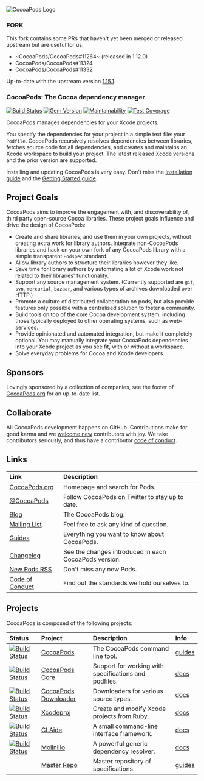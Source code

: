![CocoaPods Logo](https://raw.github.com/CocoaPods/shared_resources/master/assets/cocoapods-banner-readme.png)

### FORK

This fork contains some PRs that haven't yet been merged or released upstream but are useful for us:

- ~CocoaPods/CocoaPods#11264~ (released in 1.12.0)
- CocoaPods/CocoaPods#11324
- CocoaPods/CocoaPods#11332

Up-to-date with the upstream version [1.15.1](https://github.com/CocoaPods/CocoaPods/releases/tag/1.15.1).

### CocoaPods: The Cocoa dependency manager

[![Build Status](https://github.com/CocoaPods/CocoaPods/workflows/Specs/badge.svg)](https://github.com/CocoaPods/CocoaPods/actions/workflows/Specs.yml)
[![Gem Version](https://img.shields.io/gem/v/cocoapods)](https://rubygems.org/gems/cocoapods)
[![Maintainability](https://api.codeclimate.com/v1/badges/8f0fe544baf2ae1acc2b/maintainability)](https://codeclimate.com/github/CocoaPods/CocoaPods/maintainability)
[![Test Coverage](https://api.codeclimate.com/v1/badges/8f0fe544baf2ae1acc2b/test_coverage)](https://codeclimate.com/github/CocoaPods/CocoaPods/test_coverage)

CocoaPods manages dependencies for your Xcode projects.

You specify the dependencies for your project in a simple text file: your `Podfile`. 
CocoaPods recursively resolves dependencies between libraries, fetches 
source code for all dependencies, and creates and maintains an Xcode 
workspace to build your project. The latest released Xcode versions and the 
prior version are supported.

Installing and updating CocoaPods is very easy. Don't miss the [Installation
guide](https://guides.cocoapods.org/using/getting-started.html#installation) and the
[Getting Started guide](https://guides.cocoapods.org/using/getting-started.html).

## Project Goals

CocoaPods aims to improve the engagement with, and discoverability 
of, third party open-source Cocoa libraries. These
project goals influence and drive the design of CocoaPods:

- Create and share libraries, and use them in your own projects,
  without creating extra work for library authors. Integrate
  non-CocoaPods libraries and hack on your own fork of any
  CocoaPods library with a simple transparent `Podspec` standard.
- Allow library authors to structure their libraries however they like.
- Save time for library authors by automating a lot of Xcode work not 
  related to their libraries' functionality.
- Support any source management system. (Currently supported are `git`, 
  `svn`, `mercurial`, `bazaar`, and various types of archives downloaded over HTTP.)
- Promote a culture of distributed collaboration on pods, but also provide
  features only possible with a centralised solution to foster a community.
- Build tools on top of the core Cocoa development system, including those 
  typically deployed to other operating systems, such as web-services.
- Provide opinionated and automated integration, but make it completely
  optional. You may manually integrate your CocoaPods dependencies
  into your Xcode project as you see fit, with or without a workspace.
- Solve everyday problems for Cocoa and Xcode developers.

## Sponsors

Lovingly sponsored by a collection of companies, see the footer of [CocoaPods.org](https://cocoapods.org) for an up-to-date list. 

## Collaborate

All CocoaPods development happens on GitHub. Contributions make for good karma and
we [welcome new](https://blog.cocoapods.org/starting-open-source/) contributors with joy. We take contributors seriously, and thus have a 
contributor [code of conduct](CODE_OF_CONDUCT.md).

## Links

| Link | Description |
| :----- | :------ |
[CocoaPods.org](https://cocoapods.org/) | Homepage and search for Pods.
[@CocoaPods](https://twitter.com/CocoaPods) | Follow CocoaPods on Twitter to stay up to date.
[Blog](https://blog.cocoapods.org) | The CocoaPods blog.
[Mailing List](https://groups.google.com/group/cocoapods) | Feel free to ask any kind of question.
[Guides](https://guides.cocoapods.org) | Everything you want to know about CocoaPods.
[Changelog](https://github.com/CocoaPods/CocoaPods/blob/master/CHANGELOG.md) | See the changes introduced in each CocoaPods version.
[New Pods RSS](https://feeds.cocoapods.org/new-pods.rss) | Don't miss any new Pods.
[Code of Conduct](CODE_OF_CONDUCT.md) | Find out the standards we hold ourselves to.

## Projects

CocoaPods is composed of the following projects:

| Status    | Project | Description | Info |
| :-------- | :------ | :--- | :--- |
| [![Build Status](https://github.com/CocoaPods/CocoaPods/workflows/Specs/badge.svg)](https://github.com/CocoaPods/CocoaPods/actions/workflows/Specs.yml) | [CocoaPods](https://github.com/CocoaPods/CocoaPods) | The CocoaPods command line tool. | [guides](https://guides.cocoapods.org)
| [![Build Status](https://github.com/CocoaPods/Core/workflows/Specs/badge.svg)](https://github.com/CocoaPods/Core/actions/workflows/Specs.yml) | [CocoaPods Core](https://github.com/CocoaPods/Core) | Support for working with specifications and podfiles. | [docs](https://guides.cocoapods.org/contributing/components.html)
| [![Build Status](https://github.com/CocoaPods/cocoapods-downloader/workflows/Specs/badge.svg)](https://github.com/CocoaPods/cocoapods-downloader/actions/workflows/Specs.yml) |[CocoaPods Downloader](https://github.com/CocoaPods/cocoapods-downloader) |  Downloaders for various source types. |  [docs](https://www.rubydoc.info/gems/cocoapods-downloader)
| [![Build Status](https://github.com/CocoaPods/Xcodeproj/workflows/Specs/badge.svg)](https://github.com/CocoaPods/Xcodeproj/actions/workflows/Specs.yml) | [Xcodeproj](https://github.com/CocoaPods/Xcodeproj) | Create and modify Xcode projects from Ruby. |  [docs](https://www.rubydoc.info/gems/xcodeproj)
| [![Build Status](https://github.com/CocoaPods/CLAide/workflows/ci/badge.svg)](https://github.com/CocoaPods/CLAide/actions/workflows/ci.yml) | [CLAide](https://github.com/CocoaPods/CLAide) | A small command-line interface framework.  | [docs](https://www.rubydoc.info/gems/claide)
| [![Build Status](https://github.com/CocoaPods/Molinillo/workflows/test/badge.svg)](https://github.com/CocoaPods/Molinillo/actions/workflows/test.yml) | [Molinillo](https://github.com/CocoaPods/Molinillo) | A powerful generic dependency resolver.  | [docs](https://www.rubydoc.info/gems/molinillo)
|  | [Master Repo ](https://github.com/CocoaPods/Specs) | Master repository of specifications. | [guides](https://guides.cocoapods.org/making/specs-and-specs-repo.html)

